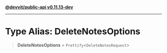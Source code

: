 [**@devvit/public-api v0.11.13-dev**](../../README.md)

---

# Type Alias: DeleteNotesOptions

> **DeleteNotesOptions** = `Prettify`\<`DeleteNotesRequest`\>
